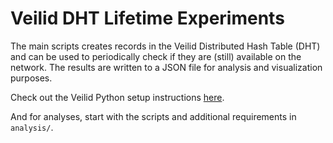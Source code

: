 # Veilid DHT Lifetime Experiments

The main scripts creates records in the Veilid Distributed Hash Table (DHT) and can be
used to periodically check if they are (still) available on the network.
The results are written to a JSON file for analysis and visualization purposes.

Check out the Veilid Python setup instructions
[here](https://gitlab.com/veilid/veilid/-/tree/main/veilid-python?ref_type=heads#veilid-bindings-for-python).

And for analyses, start with the scripts and additional requirements in `analysis/`.

